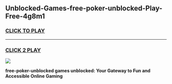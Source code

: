 
## Unblocked-Games-free-poker-unblocked-Play-Free-4g8m1
<h3>
<a href="https://premium76.site?title=free-poker-unblocked&ref=21A">CLICK TO PLAY</a></h3>
<hr>

<h3>
<a href="https://premium76.site?title=free-poker-unblocked&ref=21A">CLICK 2 PLAY</a>
  
</h3>

<a href="https://premium76.site?title=free-poker-unblocked&ref=21A"><img src="https://clearcache.store/games.png"></a>


**free-poker-unblocked games unblocked: Your Gateway to Fun and Accessible Online Gaming**
